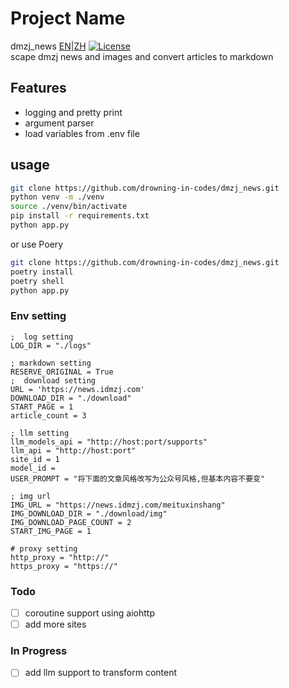 
# Project Name
dmzj_news
[EN](README.md)|[ZH](README_ZH.md)
[![License](https://img.shields.io/badge/license-MIT-blue.svg)](LICENSE)
<br />
scape dmzj news and images and convert articles to markdown

## Features
- logging and pretty print
- argument parser
- load variables from .env file

## usage

```bash
git clone https://github.com/drowning-in-codes/dmzj_news.git
python venv -m ./venv
source ./venv/bin/activate
pip install -r requirements.txt
python app.py
```
or use Poery
```bash
git clone https://github.com/drowning-in-codes/dmzj_news.git
poetry install
poetry shell
python app.py
```
### Env setting
```commandline .env
;  log setting
LOG_DIR = "./logs"

; markdown setting
RESERVE_ORIGINAL = True
;  download setting
URL = 'https://news.idmzj.com'
DOWNLOAD_DIR = "./download"
START_PAGE = 1
article_count = 3

; llm setting
llm_models_api = "http://host:port/supports"
llm_api = "http://host:port"
site_id = 1
model_id =
USER_PROMPT = "将下面的文章风格改写为公众号风格,但基本内容不要变"

; img url
IMG_URL = "https://news.idmzj.com/meituxinshang"
IMG_DOWNLOAD_DIR = "./download/img"
IMG_DOWNLOAD_PAGE_COUNT = 2
START_IMG_PAGE = 1

# proxy setting
http_proxy = "http://"
https_proxy = "https://"
```

### Todo

- [ ] coroutine support using aiohttp
- [ ] add more sites

### In Progress
- [ ] add llm support to transform content